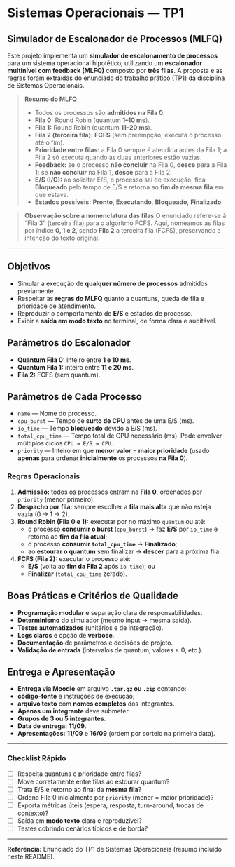 # Sistemas Operacionais — TP1
## Simulador de Escalonador de Processos (MLFQ)

Este projeto implementa um **simulador de escalonamento de processos** para um sistema operacional hipotético, utilizando um **escalonador multinível com feedback (MLFQ)** composto por **três filas**. A proposta e as regras foram extraídas do enunciado do trabalho prático (TP1) da disciplina de Sistemas Operacionais.

> **Resumo do MLFQ**
> - Todos os processos são **admitidos na Fila 0**.
> - **Fila 0:** Round Robin (quantum **1–10 ms**).
> - **Fila 1:** Round Robin (quantum **11–20 ms**).
> - **Fila 2 (terceira fila):** **FCFS** (sem preempção; executa o processo até o fim).
> - **Prioridade entre filas:** a Fila 0 sempre é atendida antes da Fila 1; a Fila 2 só executa quando as duas anteriores estão vazias.
> - **Feedback:** se o processo **não concluir** na Fila 0, **desce** para a Fila 1; se **não concluir** na Fila 1, **desce** para a Fila 2.
> - **E/S (I/O):** ao solicitar E/S, o processo sai de execução, fica **Bloqueado** pelo tempo de E/S e retorna ao **fim da mesma fila** em que estava.
> - **Estados possíveis:** **Pronto**, **Executando**, **Bloqueado**, **Finalizado**.

> **Observação sobre a nomenclatura das filas**
> O enunciado refere-se à “Fila 3” (terceira fila) para o algoritmo FCFS. Aqui, nomeamos as filas por índice **0, 1 e 2**, sendo **Fila 2** a terceira fila (FCFS), preservando a intenção do texto original.

---

## Objetivos
- Simular a execução de **qualquer número de processos** admitidos previamente.
- Respeitar as **regras do MLFQ** quanto a quantuns, queda de fila e prioridade de atendimento.
- Reproduzir o comportamento de **E/S** e estados de processo.
- Exibir a **saída em modo texto** no terminal, de forma clara e auditável.

## Parâmetros do Escalonador
- **Quantum Fila 0:** inteiro entre **1 e 10 ms**.
- **Quantum Fila 1:** inteiro entre **11 e 20 ms**.
- **Fila 2:** FCFS (sem quantum).

## Parâmetros de Cada Processo
- `name` — Nome do processo.
- `cpu_burst` — Tempo de **surto de CPU** antes de uma E/S (ms).
- `io_time` — Tempo **bloqueado** devido à E/S (ms).
- `total_cpu_time` — Tempo total de CPU necessário (ms). Pode envolver múltiplos ciclos `CPU → E/S → CPU`.
- `priority` — Inteiro em que **menor valor = maior prioridade** (usado **apenas** para ordenar **inicialmente** os processos **na Fila 0**).

### Regras Operacionais
1. **Admissão:** todos os processos entram na **Fila 0**, ordenados por `priority` (menor primeiro).
2. **Despacho por fila:** sempre escolher a **fila mais alta** que não esteja vazia (0 → 1 → 2).
3. **Round Robin (Fila 0 e 1):** executar por no máximo `quantum` ou até:
   - o processo **consumir o burst** (`cpu_burst`) → faz **E/S** por `io_time` e retorna ao **fim da fila atual**;
   - o processo **consumir `total_cpu_time`** → **Finalizado**;
   - ao **estourar o quantum** sem finalizar → **descer** para a próxima fila.
4. **FCFS (Fila 2):** executar o processo até:
   - **E/S** (volta ao **fim da Fila 2** após `io_time`); ou
   - **Finalizar** (`total_cpu_time` zerado).

## Boas Práticas e Critérios de Qualidade
- **Programação modular** e separação clara de responsabilidades.
- **Determinismo** do simulador (mesmo input → mesma saída).
- **Testes automatizados** (unitários e de integração).
- **Logs claros** e opção de **verbose**.
- **Documentação** de parâmetros e decisões de projeto.
- **Validação de entrada** (intervalos de quantum, valores ≥ 0, etc.).

## Entrega e Apresentação
- **Entrega via Moodle** em arquivo **`.tar.gz` ou `.zip`** contendo:
- **código-fonte** e instruções de execução;
- **arquivo texto** com **nomes completos** dos integrantes.
- **Apenas um integrante** deve submeter.
- **Grupos de 3 ou 5 integrantes**.
- **Data de entrega:** **11/09**.
- **Apresentações:** **11/09** e **16/09** (ordem por sorteio na primeira data).

---

### Checklist Rápido
- [ ] Respeita quantuns e prioridade entre filas?
- [ ] Move corretamente entre filas ao estourar quantum?
- [ ] Trata E/S e retorno ao final da **mesma fila**?
- [ ] Ordena Fila 0 inicialmente por `priority` (menor = maior prioridade)?
- [ ] Exporta métricas úteis (espera, resposta, turn-around, trocas de contexto)?
- [ ] Saída em **modo texto** clara e reproduzível?
- [ ] Testes cobrindo cenários típicos e de borda?

---

**Referência:** Enunciado do TP1 de Sistemas Operacionais (resumo incluído neste README).
